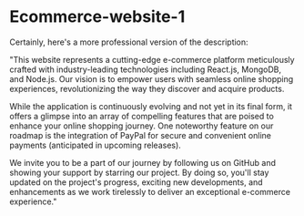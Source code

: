 # Ecommerce-website-1

Certainly, here's a more professional version of the description:

"This website represents a cutting-edge e-commerce platform meticulously crafted with industry-leading technologies
including React.js, MongoDB, and Node.js. Our vision is to empower users with seamless online shopping experiences,
revolutionizing the way they discover and acquire products.

While the application is continuously evolving and not yet in its final form, it offers a glimpse into an array of
compelling features that are poised to enhance your online shopping journey.
One noteworthy feature on our roadmap is the integration of PayPal for secure and convenient online payments (anticipated in upcoming releases).

We invite you to be a part of our journey by following us on GitHub and showing your support by starring our project.
By doing so, you'll stay updated on the project's progress, exciting new developments, 
and enhancements as we work tirelessly to deliver an exceptional e-commerce experience."
